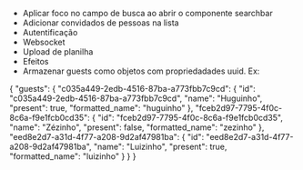 * Aplicar foco no campo de busca ao abrir o componente searchbar
* Adicionar convidados de pessoas na lista
* Autentificação
* Websocket
* Upload de planilha
* Efeitos
* Armazenar guests como objetos com propriedadades uuid. Ex:

{
  "guests": {
    "c035a449-2edb-4516-87ba-a773fbb7c9cd": {
      "id": "c035a449-2edb-4516-87ba-a773fbb7c9cd",
      "name": "Huguinho",
      "present": true,
      "formatted_name": "huguinho"
    },
    "fceb2d97-7795-4f0c-8c6a-f9e1fcb0cd35": {
      "id": "fceb2d97-7795-4f0c-8c6a-f9e1fcb0cd35",
      "name": "Zézinho",
      "present": false,
      "formatted_name": "zezinho"
    },
    "eed8e2d7-a31d-4f77-a208-9d2af47981ba": {
      "id": "eed8e2d7-a31d-4f77-a208-9d2af47981ba",
      "name": "Luizinho",
      "present": true,
      "formatted_name": "luizinho"
    }
  }
}